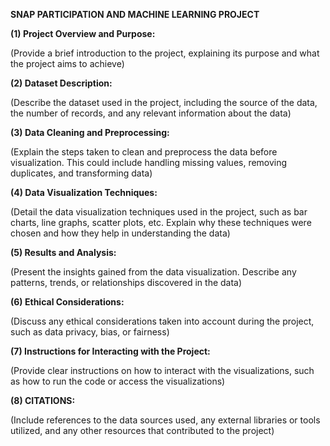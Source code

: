 **SNAP PARTICIPATION AND MACHINE LEARNING PROJECT**


**(1) Project Overview and Purpose:**


(Provide a brief introduction to the project, explaining its purpose and what the project aims to achieve)


**(2) Dataset Description:**


(Describe the dataset used in the project, including the source of the data, the number of records, and any relevant information about the data)


**(3) Data Cleaning and Preprocessing:**


(Explain the steps taken to clean and preprocess the data before visualization. This could include handling missing values, removing duplicates, and transforming data)


**(4) Data Visualization Techniques:**


(Detail the data visualization techniques used in the project, such as bar charts, line graphs, scatter plots, etc. Explain why these techniques were chosen and how they help in understanding the data)


**(5) Results and Analysis:**


(Present the insights gained from the data visualization. Describe any patterns, trends, or relationships discovered in the data)


**(6) Ethical Considerations:**


(Discuss any ethical considerations taken into account during the project, such as data privacy, bias, or fairness)


**(7) Instructions for Interacting with the Project:**


(Provide clear instructions on how to interact with the visualizations, such as how to run the code or access the visualizations)


**(8) CITATIONS:**


(Include references to the data sources used, any external libraries or tools utilized, and any other resources that contributed to the project)
